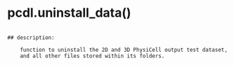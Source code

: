 # pcdl.uninstall_data()


```

## description:
```
        function to uninstall the 2D and 3D PhysiCell output test dataset,
        and all other files stored within its folders.
    
```